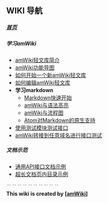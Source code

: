 
## WIKI 导航

##### [首页](/kanbang/kanbang.github.io/wiki "返回首页")

##### 学习amWiki
- [amWiki轻文库简介](/kanbang/kanbang.github.io/wiki/amWiki轻文库简介 "amWiki轻文库简介")
- [amWiki功能导图](/kanbang/kanbang.github.io/wiki/amWiki功能导图 "amWiki功能导图")
- [如何开始一个新amWiki轻文库](/kanbang/kanbang.github.io/wiki/如何开始一个新amWiki轻文库 "如何开始一个新amWiki轻文库")
- [如何编辑amWiki轻文库](/kanbang/kanbang.github.io/wiki/如何编辑amWiki轻文库 "如何编辑amWiki轻文库")
- **学习markdown**
    - [Markdown快速开始](/kanbang/kanbang.github.io/wiki/Markdown快速开始 "Markdown快速开始")
    - [amWiki与语法高亮](/kanbang/kanbang.github.io/wiki/amWiki与语法高亮 "amWiki与语法高亮")
    - [amWiki与流程图](/kanbang/kanbang.github.io/wiki/amWiki与流程图 "amWiki与流程图")
    - [Atom对Markdown的原生支持](/kanbang/kanbang.github.io/wiki/Atom对Markdown的原生支持 "Atom对Markdown的原生支持")
- [使用测试模块测试接口](/kanbang/kanbang.github.io/wiki/使用测试模块测试接口 "使用测试模块测试接口")
- [amWiki转接到任意域名进行接口测试](/kanbang/kanbang.github.io/wiki/amWiki转接到任意域名进行接口测试 "amWiki转接到任意域名进行接口测试")

##### 文档示范
- [通用API接口文档示例](/kanbang/kanbang.github.io/wiki/通用API接口文档示例 "通用API接口文档示例")
- [超长文档页内目录示例](/kanbang/kanbang.github.io/wiki/超长文档页内目录示例 "超长文档页内目录示例")


﹊﹊﹊﹊﹊﹊﹊﹊﹊﹊  
**This wiki is created by [[amWiki](https://github.com/TevinLi/amWiki)]**